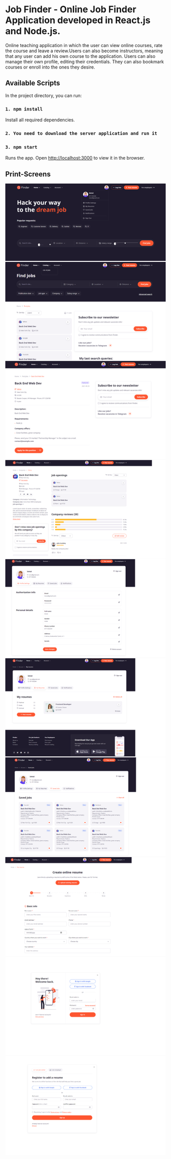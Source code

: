  
# Job Finder - Online Job Finder Application developed in React.js and Node.js.

Online teaching application in which the user can view online courses, rate the course and leave a review.Users can also become instructors, meaning that any user can add his own course to the application. Users can also manage their own profile, editing their credentials. They can also bookmark courses or enroll into the ones they desire.


## Available Scripts

In the project directory, you can run:

### `1. npm install`

Install all required dependencies.



### `2. You need to download the server application and run it`


### `3. npm start`

Runs the app.
Open [http://localhost:3000](http://localhost:3000) to view it in the browser.

## Print-Screens


![homepage](./screenshots/screen1.png)
![joblist](./screenshots/screen2.png)
![jobDetails](./screenshots/screen3.png)
![companyDetails](./screenshots/screen4.png)
![profileSettings](./screenshots/screen5.png)
![resumes](./screenshots/screen6.png)
![savedJobs](./screenshots/screen7.png)
![createResume](./screenshots/screen8.png)
![screen9](./screenshots/screen9.png)
![screen10](./screenshots/screen10.png)
